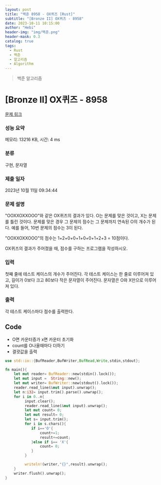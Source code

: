```yaml
---
layout: post
title: "백준 8958 - OX퀴즈 [Rust]"
subtitle: "[Bronze II] OX퀴즈 - 8958"
date: 2023-10-11 10:15:00
author: "Hebi"
header-img: "img/백준.png"
header-mask: 0.3
catalog: true
tags:
  - Rust
  - 백준
  - 알고리즘
  - Algorithm
---
```


> 백준 알고리즘

# [Bronze II] OX퀴즈 - 8958 

[문제 링크](https://www.acmicpc.net/problem/8958) 

### 성능 요약

메모리: 13216 KB, 시간: 4 ms

### 분류

구현, 문자열

### 제출 일자

2023년 10월 11일 09:34:44

### 문제 설명

<p>"OOXXOXXOOO"와 같은 OX퀴즈의 결과가 있다. O는 문제를 맞은 것이고, X는 문제를 틀린 것이다. 문제를 맞은 경우 그 문제의 점수는 그 문제까지 연속된 O의 개수가 된다. 예를 들어, 10번 문제의 점수는 3이 된다.</p>

<p>"OOXXOXXOOO"의 점수는 1+2+0+0+1+0+0+1+2+3 = 10점이다.</p>

<p>OX퀴즈의 결과가 주어졌을 때, 점수를 구하는 프로그램을 작성하시오.</p>

### 입력 

 <p>첫째 줄에 테스트 케이스의 개수가 주어진다. 각 테스트 케이스는 한 줄로 이루어져 있고, 길이가 0보다 크고 80보다 작은 문자열이 주어진다. 문자열은 O와 X만으로 이루어져 있다.</p>

### 출력 

 <p>각 테스트 케이스마다 점수를 출력한다.</p>






## Code
- O면 카운터증가 x면 카운터 초기화
- count를 O나올때마다 더하기
- 결괏값을 출력
```rs
use std::io::{BufReader,BufWriter,BufRead,Write,stdin,stdout};

fn main(){
    let mut reader= BufReader::new(stdin().lock());
    let mut input =  String::new();
    let mut writer= BufWriter::new(stdout().lock());
    reader.read_line(&mut input).unwrap();
    let n:i32= input.trim().parse().unwrap();
    for i in 0..n{
         input.clear();
         reader.read_line(&mut input).unwrap();
         let mut count= 0;
         let mut result= 0;
         let s= input.trim();
         for i in s.chars(){
            if i=='O'{
                count+=1;  
                result+=count;
            }else if i== 'X'{
                count= 0;
            }
         }

         writeln!(writer,"{}",result).unwrap();
    }
    writer.flush().unwrap();
}
```

